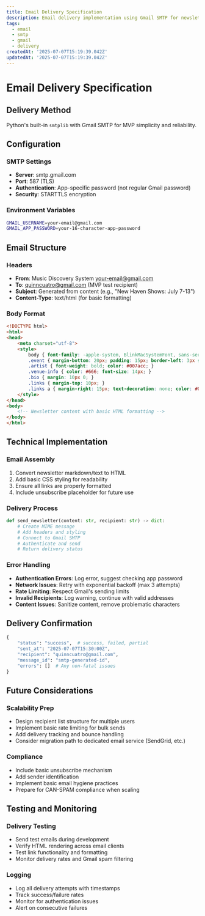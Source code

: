 ```yaml
---
title: Email Delivery Specification
description: Email delivery implementation using Gmail SMTP for newsletter distribution
tags:
  - email
  - smtp
  - gmail
  - delivery
createdAt: '2025-07-07T15:19:39.042Z'
updatedAt: '2025-07-07T15:19:39.042Z'
---
```

# Email Delivery Specification

## Delivery Method
Python's built-in `smtplib` with Gmail SMTP for MVP simplicity and reliability.

## Configuration

### SMTP Settings
- **Server**: smtp.gmail.com
- **Port**: 587 (TLS)
- **Authentication**: App-specific password (not regular Gmail password)
- **Security**: STARTTLS encryption

### Environment Variables
```bash
GMAIL_USERNAME=your-email@gmail.com
GMAIL_APP_PASSWORD=your-16-character-app-password
```

## Email Structure

### Headers
- **From**: Music Discovery System <your-email@gmail.com>
- **To**: quinncuatro@gmail.com (MVP test recipient)
- **Subject**: Generated from content (e.g., "New Haven Shows: July 7-13")
- **Content-Type**: text/html (for basic formatting)

### Body Format
```html
<!DOCTYPE html>
<html>
<head>
    <meta charset="utf-8">
    <style>
        body { font-family: -apple-system, BlinkMacSystemFont, sans-serif; line-height: 1.6; }
        .event { margin-bottom: 20px; padding: 15px; border-left: 3px solid #007acc; }
        .artist { font-weight: bold; color: #007acc; }
        .venue-info { color: #666; font-size: 14px; }
        .bio { margin: 10px 0; }
        .links { margin-top: 10px; }
        .links a { margin-right: 15px; text-decoration: none; color: #007acc; }
    </style>
</head>
<body>
    <!-- Newsletter content with basic HTML formatting -->
</body>
</html>
```

## Technical Implementation

### Email Assembly
1. Convert newsletter markdown/text to HTML
2. Add basic CSS styling for readability
3. Ensure all links are properly formatted
4. Include unsubscribe placeholder for future use

### Delivery Process
```python
def send_newsletter(content: str, recipient: str) -> dict:
    # Create MIME message
    # Add headers and styling
    # Connect to Gmail SMTP
    # Authenticate and send
    # Return delivery status
```

### Error Handling
- **Authentication Errors**: Log error, suggest checking app password
- **Network Issues**: Retry with exponential backoff (max 3 attempts)
- **Rate Limiting**: Respect Gmail's sending limits
- **Invalid Recipients**: Log warning, continue with valid addresses
- **Content Issues**: Sanitize content, remove problematic characters

## Delivery Confirmation
```python
{
    "status": "success",  # success, failed, partial
    "sent_at": "2025-07-07T15:30:00Z",
    "recipient": "quinncuatro@gmail.com",
    "message_id": "smtp-generated-id",
    "errors": []  # Any non-fatal issues
}
```

## Future Considerations

### Scalability Prep
- Design recipient list structure for multiple users
- Implement basic rate limiting for bulk sends
- Add delivery tracking and bounce handling
- Consider migration path to dedicated email service (SendGrid, etc.)

### Compliance
- Include basic unsubscribe mechanism
- Add sender identification
- Implement basic email hygiene practices
- Prepare for CAN-SPAM compliance when scaling

## Testing and Monitoring

### Delivery Testing
- Send test emails during development
- Verify HTML rendering across email clients
- Test link functionality and formatting
- Monitor delivery rates and Gmail spam filtering

### Logging
- Log all delivery attempts with timestamps
- Track success/failure rates
- Monitor for authentication issues
- Alert on consecutive failures
